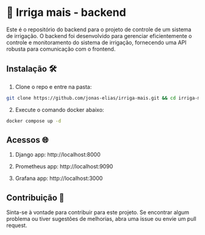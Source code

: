 # 🚀 Irriga mais - backend 

Este é o repositório do backend para o projeto de controle de um sistema de irrigação. O backend foi desenvolvido para gerenciar eficientemente o controle e monitoramento do sistema de irrigação, fornecendo uma API robusta para comunicação com o frontend.


## Instalação 🛠️
1. Clone o repo e entre na pasta:
```bash
git clone https://github.com/jonas-elias/irriga-mais.git && cd irriga-mais
```

2. Execute o comando docker abaixo:
```bash
docker compose up -d
```

## Acessos 🌐
1. Django app:
http://localhost:8000

2. Prometheus app:
http://localhost:9090

3. Grafana app:
http://localhost:3000

## Contribuição 🤝
Sinta-se à vontade para contribuir para este projeto. Se encontrar algum problema ou tiver sugestões de melhorias, abra uma issue ou envie um pull request.
